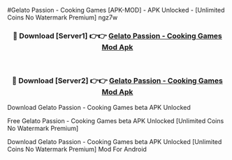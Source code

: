 #Gelato Passion - Cooking Games [APK-MOD] - APK Unlocked - [Unlimited Coins No Watermark Premium] ngz7w



<div align="center">

<h3>🔴 Download [Server1] 👉👉 <a href="https://momento.my/?title=Gelato_Passion_-_Cooking_Games">Gelato Passion - Cooking Games Mod Apk</a></h3><br>

<h3>🔴 Download [Server2] 👉👉 <a href="https://momento.my/?title=Gelato_Passion_-_Cooking_Games">Gelato Passion - Cooking Games Mod Apk</a></h3>
</div>



Download Gelato Passion - Cooking Games beta APK Unlocked

Free Gelato Passion - Cooking Games beta APK Unlocked [Unlimited Coins No Watermark Premium]

Download Gelato Passion - Cooking Games beta APK Unlocked [Unlimited Coins No Watermark Premium] Mod For Android
